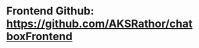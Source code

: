 <h1>Frontend Github: <a href = "https://github.com/AKSRathor/chatboxFrontend" target = "_blank">https://github.com/AKSRathor/chatboxFrontend</a></h1>
